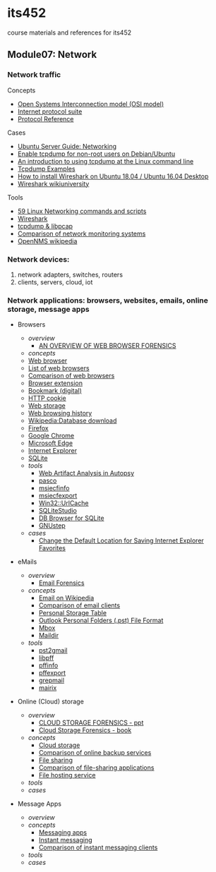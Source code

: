 # its452
course materials and references for its452

## Module07: Network
### Network traffic
Concepts
  * [Open Systems Interconnection model (OSI model)](https://en.wikipedia.org/wiki/OSI\_model)
  * [Internet protocol suite](https://en.wikipedia.org/wiki/Internet\_protocol\_suite)
  * [Protocol Reference](https://wiki.wireshark.org/ProtocolReference)

Cases
  * [Ubuntu Server Guide: Networking](https://help.ubuntu.com/lts/serverguide/networking.html)
  * [Enable tcpdump for non-root users on Debian/Ubuntu](https://gist.github.com/zapstar/3d2ff4f345b43ce7918889053503ef84)
  * [An introduction to using tcpdump at the Linux command line](https://opensource.com/article/18/10/introduction-tcpdump)
  * [Tcpdump Examples](https://hackertarget.com/tcpdump-examples/)
  * [How to install Wireshark on Ubuntu 18.04 / Ubuntu 16.04 Desktop](https://computingforgeeks.com/how-to-install-wireshark-on-ubuntu-18-04-ubuntu-16-04-desktop/)
  * [Wireshark wikiuniversity](https://en.wikiversity.org/wiki/Wireshark)


Tools

  * [59 Linux Networking commands and scripts](https://haydenjames.io/linux-networking-commands-scripts/)
  * [Wireshark](https://www.wireshark.org/)
  * [tcpdump & libpcap](https://www.tcpdump.org/)
  * [Comparison of network monitoring systems](https://en.wikipedia.org/wiki/Comparison\_of\_network\_monitoring\_systems)
  * [OpenNMS wikipedia](https://en.wikipedia.org/wiki/OpenNMS)

### Network devices: 
1. network adapters, switches, routers
2. clients, servers, cloud, iot


### Network applications: browsers, websites, emails, online storage, message apps 
* Browsers
  * _overview_
    * [AN OVERVIEW OF WEB BROWSER FORENSICS](https://www.digitalforensics.com/blog/an-overview-of-web-browser-forensics/)
  *  _concepts_
    * [Web browser](https://en.wikipedia.org/wiki/Web\_browser) 
    * [List of web browsers](https://en.wikipedia.org/wiki/List\_of\_web\_browsers)
    * [Comparison of web browsers](https://en.wikipedia.org/wiki/Comparison\_of\_web\_browsers)
    * [Browser extension](https://en.wikipedia.org/wiki/Browser\_extension)
    * [Bookmark (digital)](https://en.wikipedia.org/wiki/Bookmark\_\(digital\))
    * [HTTP cookie](https://en.wikipedia.org/wiki/HTTP\_cookie)
    * [Web storage](https://en.wikipedia.org/wiki/Web\_storage)
    * [Web browsing history](https://en.wikipedia.org/wiki/Web\_browsing\_history)
    * [Wikipedia:Database download](https://en.wikipedia.org/wiki/Wikipedia:Database\_download)
    * [Firefox](https://en.wikipedia.org/wiki/Firefox)
    * [Google Chrome](https://en.wikipedia.org/wiki/Google\_Chrome)
    * [Microsoft Edge](https://en.wikipedia.org/wiki/Microsoft\_Edge)
    * [Internet Explorer](https://en.wikipedia.org/wiki/Internet\_Explorer)
    * [SQLite](https://en.wikipedia.org/wiki/SQLite)
  * _tools_
    * [Web Artifact Analysis in Autopsy](https://www.sleuthkit.org/autopsy/web\_artifacts.php)
    * [pasco](http://manpages.ubuntu.com/manpages/bionic/en/man1/pasco.1.html)
    * [msiecfinfo](http://manpages.ubuntu.com/manpages/bionic/man1/msiecfinfo.1.html)
    * [msiecfexport](http://manpages.ubuntu.com/manpages/bionic/en/man1/msiecfexport.1.html)
    * [Win32::UrlCache](https://metacpan.org/pod/Win32::UrlCache)
    * [SQLiteStudio](https://sqlitestudio.pl/index.rvt)
    * [DB Browser for SQLite](https://sqlitebrowser.org/)
    * [GNUstep](https://en.wikipedia.org/wiki/GNUstep)
  * _cases_
    * [Change the Default Location for Saving Internet Explorer Favorites](https://www.howtogeek.com/115412/change-the-default-location-for-saving-internet-explorer-favorites/)
  
  
* eMails
  * _overview_
    * [Email Forensics](https://fenix.tecnico.ulisboa.pt/downloadFile/1970943312267438/csf-13.pdf)
  * _concepts_
    * [Email on Wikipedia](https://en.wikipedia.org/wiki/Email)
    * [Comparison of email clients](https://en.wikipedia.org/wiki/Comparison\_of\_email\_clients)
    * [Personal Storage Table](https://en.wikipedia.org/wiki/Personal\_Storage\_Table)
    * [Outlook Personal Folders (.pst) File Format](https://docs.microsoft.com/en-us/openspecs/office_file_formats/ms-pst/141923d5-15ab-4ef1-a524-6dce75aae546)
    * [Mbox](https://en.wikipedia.org/wiki/Mbox)
    * [Maildir](https://en.wikipedia.org/wiki/Maildir)
  * _tools_
    * [pst2gmail](https://github.com/yiqideren/pst2gmail)
    * [libpff](https://github.com/libyal/libpff)
    * [pffinfo](http://manpages.ubuntu.com/manpages/bionic/man1/pffinfo.1.html)
    * [pffexport](http://manpages.ubuntu.com/manpages/bionic/man1/pffexport.1.html)
    * [grepmail](http://manpages.ubuntu.com/manpages/bionic/man1/grepmail.1p.html)
    * [mairix ](http://manpages.ubuntu.com/manpages/bionic/en/man1/mairix.1.html)

* Online (Cloud) storage
  * _overview_
    * [CLOUD STORAGE FORENSICS - ppt](https://digital-forensics.sans.org/summit-archives/Prague\_Summit/Cloud\_Storage\_Forensics\_Mattia\_Eppifani.pdf)
    * [Cloud Storage Forensics - book](https://www.sciencedirect.com/book/9780124199705/cloud-storage-forensics/)
  * _concepts_
    * [Cloud storage](https://en.wikipedia.org/wiki/Cloud\_storage)
    * [Comparison of online backup services](https://en.wikipedia.org/wiki/Comparison\_of\_online\_backup\_services)
    * [File sharing](https://en.wikipedia.org/wiki/File\_sharing)
    * [Comparison of file-sharing applications](https://en.wikipedia.org/wiki/Comparison\_of\_file-sharing\_applications)
    * [File hosting service](https://en.wikipedia.org/wiki/File\_hosting\_service)
  * _tools_
  * _cases_


* Message Apps
  * _overview_
  * _concepts_
    * [Messaging apps](https://en.wikipedia.org/wiki/Messaging\_apps)
    * [Instant messaging](https://en.wikipedia.org/wiki/Instant\_messaging)
    * [Comparison of instant messaging clients](https://en.wikipedia.org/wiki/Comparison\_of\_instant\_messaging\_clients)
  * _tools_
  * _cases_
